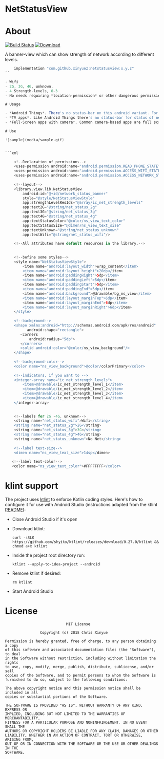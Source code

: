 NetStatusView
=======

# About

[![Build Status](https://travis-ci.org/XinyueZ/net-status-view.svg?branch=master)](https://travis-ci.org/XinyueZ/net-status-view)
[ ![Download](https://api.bintray.com/packages/devxinyuezhao/NetStatusView/netstatusview/images/download.svg) ](https://bintray.com/devxinyuezhao/NetStatusView/netstatusview/_latestVersion)

A banner-view which can show strength of network according to different levels. 

```groovy
    implementation "com.github.xinyuez:netstatusview:x.y.z"
``

- Wifi
- 2G, 3G, 4G, unknown.
- 4 Strength-levels, 0~3
- No needs requiring *location-permission* or other dangerous permissions.

# Usage

- *Android Things*. There's no status-bar on this android variant. For Android apps based on Android Things should use this view to indicate network status intuitively.
- *TV apps*. Like Android Things there's no status-bar for status of network.
- *Full-Screen apps with camera*. Common camera-based apps are full screen, so it is necessary to provide a network status interface, especially online video or stream apps.

# Use

![sample](media/sample.gif)


```xml

    <!--Declaration of permissions-->
    <uses-permission android:name="android.permission.READ_PHONE_STATE"/>
    <uses-permission android:name="android.permission.ACCESS_WIFI_STATE"/>
    <uses-permission android:name="android.permission.ACCESS_NETWORK_STATE"/>
    
    <!--layout-->
    <library.view.lib.NetStatusView
        android:id="@+id/network_status_banner"
        style="@style/NetStatusViewStyle"
        app:strengthLevelResIds="@array/ic_net_strength_levels"
        app:text2G="@string/net_status_2g"
        app:text3G="@string/net_status_3g"
        app:text4G="@string/net_status_4g"
        app:textStatusColor="@color/ns_view_text_color"
        app:textStatusSize="@dimen/ns_view_text_size"
        app:textUnknown="@string/net_status_unknown"
        app:textWifi="@string/net_status_wifi"/>
        
    <!--All attributes have default resources in the library.-->    
        
        
    <!--befine some styles-->
    <style name="NetStatusViewStyle">
        <item name="android:layout_width">wrap_content</item>
        <item name="android:layout_height">20dp</item>
        <item name="android:paddingRight">5dp</item>
        <item name="android:paddingLeft">5dp</item>
        <item name="android:paddingStart">5dp</item>
        <item name="android:paddingEnd">5dp</item>
        <item name="android:background">@drawable/bg_ns_view</item>
        <item name="android:layout_marginTop">6dp</item>
        <item name="android:layout_marginEnd">6dp</item>
        <item name="android:layout_marginRight">6dp</item>
    </style>
    
    <!--background-->
    <shape xmlns:android="http://schemas.android.com/apk/res/android"
          android:shape="rectangle">
       <corners
           android:radius="5dp">
       </corners>
       <solid android:color="@color/ns_view_background"/>
    </shape>     
    
    <!--background-color-->
    <color name="ns_view_background">@color/colorPrimary</color>
        
    <!--indicators, if you want to -->
    <integer-array name="ic_net_strength_levels">
        <item>@drawable/ic_net_strength_level_1</item>
        <item>@drawable/ic_net_strength_level_2</item>
        <item>@drawable/ic_net_strength_level_3</item>
        <item>@drawable/ic_net_strength_level_4</item>
    </integer-array>
    
    
    <!--labels for 2G -4G, unknown-->
    <string name="net_status_wifi">Wifi</string>
    <string name="net_status_2g">2G</string>
    <string name="net_status_3g">3G</string>
    <string name="net_status_4g">4G</string>
    <string name="net_status_unknown">No Net</string>
    
    <!--label text-size-->
    <dimen name="ns_view_text_size">14sp</dimen>
    
   <!--label text-color-->
   <color name="ns_view_text_color">#FFFFFFFF</color>
```

# klint support
 
The project uses [ktlint](https://ktlint.github.io/) to enforce Kotlin coding styles.
Here's how to configure it for use with Android Studio (instructions adapted
from the ktlint [README](https://github.com/shyiko/ktlint/blob/master/README.md)):

- Close Android Studio if it's open

- Download ktlint:

  `curl -sSLO https://github.com/shyiko/ktlint/releases/download/0.27.0/ktlint && chmod a+x ktlint`

- Inside the project root directory run:

  `ktlint --apply-to-idea-project --android`

- Remove ktlint if desired:

  `rm ktlint`

- Start Android Studio

# License

                                MIT License

                    Copyright (c) 2018 Chris Xinyue 

    Permission is hereby granted, free of charge, to any person obtaining a copy
    of this software and associated documentation files (the "Software"), to deal
    in the Software without restriction, including without limitation the rights
    to use, copy, modify, merge, publish, distribute, sublicense, and/or sell
    copies of the Software, and to permit persons to whom the Software is
    furnished to do so, subject to the following conditions:
    
    The above copyright notice and this permission notice shall be included in all
    copies or substantial portions of the Software.
    
    THE SOFTWARE IS PROVIDED "AS IS", WITHOUT WARRANTY OF ANY KIND, EXPRESS OR
    IMPLIED, INCLUDING BUT NOT LIMITED TO THE WARRANTIES OF MERCHANTABILITY,
    FITNESS FOR A PARTICULAR PURPOSE AND NONINFRINGEMENT. IN NO EVENT SHALL THE
    AUTHORS OR COPYRIGHT HOLDERS BE LIABLE FOR ANY CLAIM, DAMAGES OR OTHER
    LIABILITY, WHETHER IN AN ACTION OF CONTRACT, TORT OR OTHERWISE, ARISING FROM,
    OUT OF OR IN CONNECTION WITH THE SOFTWARE OR THE USE OR OTHER DEALINGS IN THE
    SOFTWARE.
